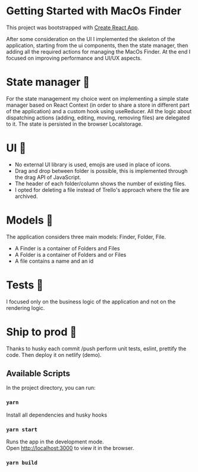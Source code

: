 # Getting Started with MacOs Finder

This project was bootstrapped with [Create React App](https://github.com/facebook/create-react-app).

After some consideration on the UI I implemented the skeleton of the application, starting from the ui
components, then the state manager, then adding all the required actions for managing the MacOs Finder.
At the end I focused on improving performance and UI/UX aspects.

# State manager 🏬

For the state management my choice went on implementing a simple state manager based on React Context (in order to share a store in different part of the application) and a custom hook using useReducer.
All the logic about dispatching actions (adding, editing, moving, removing files) are delegated to it.
The state is persisted in the browser Localstorage.

# UI 🎨

- No external UI library is used, emojis are used in place of icons.
- Drag and drop between folder is possible, this is implemented through the drag API of JavaScript.
- The header of each folder/column shows the number of existing files.
- I opted for deleting a file instead of Trello's approach where the file are archived.

# Models 📐

The application considers three main models: Finder, Folder, File.

- A Finder is a container of Folders and Files
- A Folder is a container of Folders and or Files
- A file contains a name and an id

# Tests 🧪

I focused only on the business logic of the application and not on the rendering logic.

# Ship to prod 🚢

Thanks to husky each commit /push perform unit tests, eslint, prettify the code.
Then deploy it on netlify (demo).

## Available Scripts

In the project directory, you can run:

### `yarn`

Install all dependencies and husky hooks

### `yarn start`

Runs the app in the development mode.\
Open [http://localhost:3000](http://localhost:3000) to view it in the browser.

### `yarn build`
